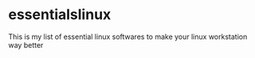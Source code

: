 # essentialslinux
This is my list of essential linux softwares to make your linux workstation way better
